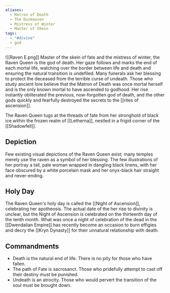 ```yaml
---
aliases:
  - Matron of Death
  - The Duskmaven
  - Mistress of Winter
  - Master of Skein
tags:
  - "#divine"
  - god
---
```

![[Raven E.png]]
Master of the skein of fate and the mistress of winter, the Raven Queen is the god of death. Her gaze follows and marks the end of each mortal life, watching over the border between life and death and ensuring the natural transition is undefiled. Many funerals ask her blessing to protect the deceased from the terrible curse of undeath. Those who study ancient lore believe that the Matron of Death was once mortal herself and is the only known mortal to have ascended to godhood. Her rise instantly obliterated the previous, now-forgotten god of death, and the other gods quickly and fearfully destroyed the secrets to the [[rites of ascension]].

The Raven Queen tugs at the threads of fate from her stronghold of black ice within the frozen realm of [[Letherna]], nestled in a frigid corner of the [[Shadowfell]].
## Depiction
Few existing visual depictions of the Raven Queen exist; many temples merely use the raven as a symbol of her blessing. The few illustrations of her portray a tall, pale woman wrapped in dangling black linens, with her face obscured by a white porcelain mask and her onyx-black hair straight and never-ending.
## Holy Day
The Raven Queen's holy day is called the [[Night of Ascension]], celebrating her apotheosis. The actual date of the her rise to divinity is unclear, but the Night of Ascension is celebrated on the thirteenth day of the tenth month. What was once a night of celebration of the dead in the [[Dwendalian Empire]] has recently become an occasion to burn effigies and decry the [[Kryn Dynasty]] for their unnatural relationship with death.
## Commandments
- Death is the natural end of life. There is no pity for those who have fallen.
- The path of Fate is sacrosanct. Those who pridefully attempt to cast off their destiny must be punished.
- Undeath is an atrocity. Those who would pervert the transition of the soul must be brought down.
